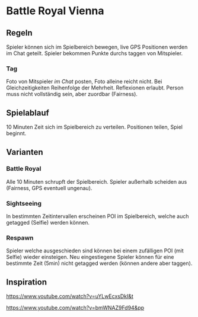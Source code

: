 # Battle Royal Vienna

## Regeln

Spieler können sich im Spielbereich bewegen, live GPS Positionen werden im Chat geteilt. Spieler bekommen Punkte durchs taggen von Mitspieler. 

### Tag

Foto von Mitspieler *im Chat* posten, Foto alleine reicht nicht. Bei Gleichzeitigkeiten Reihenfolge der Mehrheit. Reflexionen erlaubt. Person muss nicht vollständig sein, aber zuordbar (Fairness).

## Spielablauf

10 Minuten Zeit sich im Spielbereich zu verteilen. Positionen teilen, Spiel beginnt.

## Varianten

### Battle Royal

Alle 10 Minuten schrupft der Spielbereich. Spieler außerhalb scheiden aus (Fairness, GPS eventuell ungenau).

### Sightseeing

In bestimmten Zeitintervallen erscheinen POI im Spielbereich, welche auch getagged (Selfie) werden können.

### Respawn

Spieler welche ausgeschieden sind können bei einem zufälligen POI (mit Selfie) wieder einsteigen. Neu eingestiegene Spieler können für eine bestimmte Zeit (5min) nicht getagged werden (können andere aber taggen).

## Inspiration

https://www.youtube.com/watch?v=uYLwEcxsDkI&t

https://www.youtube.com/watch?v=bmWNAZ9Fd94&pp